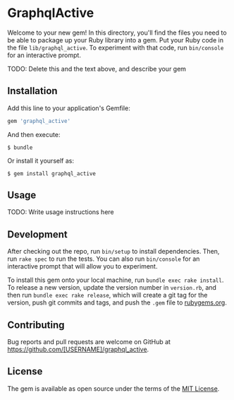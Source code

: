 # GraphqlActive

Welcome to your new gem! In this directory, you'll find the files you need to be able to package up your Ruby library into a gem. Put your Ruby code in the file `lib/graphql_active`. To experiment with that code, run `bin/console` for an interactive prompt.

TODO: Delete this and the text above, and describe your gem

## Installation

Add this line to your application's Gemfile:

```ruby
gem 'graphql_active'
```

And then execute:

    $ bundle

Or install it yourself as:

    $ gem install graphql_active

## Usage

TODO: Write usage instructions here

## Development

After checking out the repo, run `bin/setup` to install dependencies. Then, run `rake spec` to run the tests. You can also run `bin/console` for an interactive prompt that will allow you to experiment.

To install this gem onto your local machine, run `bundle exec rake install`. To release a new version, update the version number in `version.rb`, and then run `bundle exec rake release`, which will create a git tag for the version, push git commits and tags, and push the `.gem` file to [rubygems.org](https://rubygems.org).

## Contributing

Bug reports and pull requests are welcome on GitHub at https://github.com/[USERNAME]/graphql_active.


## License

The gem is available as open source under the terms of the [MIT License](http://opensource.org/licenses/MIT).

